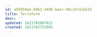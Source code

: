 ```yaml
---
id: a59959ae-60b2-449b-baec-96ccb7a1b515
title: Terraform
desc: ''
updated: 1621702887821
created: 1621702753995
---
```


